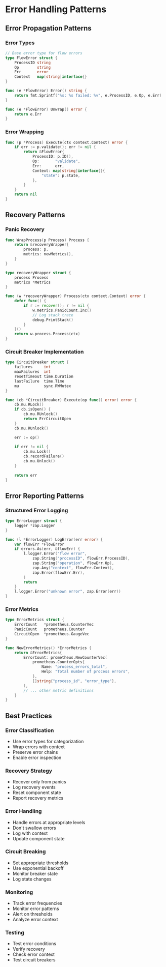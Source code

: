 # Error Handling Patterns

## Error Propagation Patterns

### Error Types
```go
// Base error type for flow errors
type FlowError struct {
    ProcessID string
    Op        string
    Err       error
    Context   map[string]interface{}
}

func (e *FlowError) Error() string {
    return fmt.Sprintf("%s: %s failed: %v", e.ProcessID, e.Op, e.Err)
}

func (e *FlowError) Unwrap() error {
    return e.Err
}
```

### Error Wrapping
```go
func (p *Process) Execute(ctx context.Context) error {
    if err := p.validate(); err != nil {
        return &FlowError{
            ProcessID: p.ID(),
            Op:       "validate",
            Err:      err,
            Context: map[string]interface{}{
                "state": p.state,
            },
        }
    }
    return nil
}
```

## Recovery Patterns

### Panic Recovery
```go
func WrapProcess(p Process) Process {
    return &recoveryWrapper{
        process: p,
        metrics: newMetrics(),
    }
}

type recoveryWrapper struct {
    process Process
    metrics *Metrics
}

func (w *recoveryWrapper) Process(ctx context.Context) error {
    defer func() {
        if r := recover(); r != nil {
            w.metrics.PanicCount.Inc()
            // Log stack trace
            debug.PrintStack()
        }
    }()
    return w.process.Process(ctx)
}
```

### Circuit Breaker Implementation
```go
type CircuitBreaker struct {
    failures     int
    maxFailures  int
    resetTimeout time.Duration
    lastFailure  time.Time
    mu           sync.RWMutex
}

func (cb *CircuitBreaker) Execute(op func() error) error {
    cb.mu.RLock()
    if cb.isOpen() {
        cb.mu.RUnlock()
        return ErrCircuitOpen
    }
    cb.mu.RUnlock()

    err := op()
    
    if err != nil {
        cb.mu.Lock()
        cb.recordFailure()
        cb.mu.Unlock()
    }
    
    return err
}
```

## Error Reporting Patterns

### Structured Error Logging
```go
type ErrorLogger struct {
    logger *zap.Logger
}

func (l *ErrorLogger) LogError(err error) {
    var flowErr *FlowError
    if errors.As(err, &flowErr) {
        l.logger.Error("flow error",
            zap.String("processID", flowErr.ProcessID),
            zap.String("operation", flowErr.Op),
            zap.Any("context", flowErr.Context),
            zap.Error(flowErr.Err),
        )
        return
    }
    l.logger.Error("unknown error", zap.Error(err))
}
```

### Error Metrics
```go
type ErrorMetrics struct {
    ErrorCount   *prometheus.CounterVec
    PanicCount   prometheus.Counter
    CircuitOpen  *prometheus.GaugeVec
}

func NewErrorMetrics() *ErrorMetrics {
    return &ErrorMetrics{
        ErrorCount: prometheus.NewCounterVec(
            prometheus.CounterOpts{
                Name: "process_errors_total",
                Help: "Total number of process errors",
            },
            []string{"process_id", "error_type"},
        ),
        // ... other metric definitions
    }
}
```

## Best Practices

### Error Classification
- Use error types for categorization
- Wrap errors with context
- Preserve error chains
- Enable error inspection

### Recovery Strategy
- Recover only from panics
- Log recovery events
- Reset component state
- Report recovery metrics

### Error Handling
- Handle errors at appropriate levels
- Don't swallow errors
- Log with context
- Update component state

### Circuit Breaking
- Set appropriate thresholds
- Use exponential backoff
- Monitor breaker state
- Log state changes

### Monitoring
- Track error frequencies
- Monitor error patterns
- Alert on thresholds
- Analyze error context

### Testing
- Test error conditions
- Verify recovery
- Check error context
- Test circuit breakers